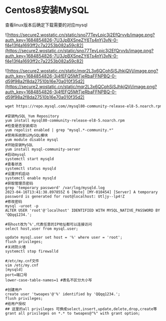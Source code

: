 # Centos8安装MySQL

查看linux版本后确定下载需要的对应mysql

![https://secure2.wostatic.cn/static/sno77TevLpic3j2EfQrvvb/image.png?auth_key=1684854826-7U3JpBXSneZY6Ts4nYj3vN-0-f4e13f4a1693ff2c7a2253b082a59c82](https://secure2.wostatic.cn/static/sno77TevLpic3j2EfQrvvb/image.png?auth_key=1684854826-7U3JpBXSneZY6Ts4nYj3vN-0-f4e13f4a1693ff2c7a2253b082a59c82)

![https://secure2.wostatic.cn/static/mqr2L3x6QCphSjSJhkjQVj/image.png?auth_key=1684854826-3j4fEFQ5MtTjeRbaFFNPBQ-0-d59f98a2f8da27510b16e70a010f35d2](https://secure2.wostatic.cn/static/mqr2L3x6QCphSjSJhkjQVj/image.png?auth_key=1684854826-3j4fEFQ5MtTjeRbaFFNPBQ-0-d59f98a2f8da27510b16e70a010f35d2)

```xml
wget https://repo.mysql.com//mysql80-community-release-el8-5.noarch.rpm
```

```shell
#安装MySQL Yum Repository
yum install mysql80-community-release-el8-5.noarch.rpm
#检查是否安装成功
yum repolist enabled | grep "mysql.*-community.*"
#禁用系统默认MySQL模块
yum module disable mysql
#开始安装MySQL
yum install mysql-community-server
#启动mysql
systemctl start mysqld
#查看状态
systemctl status mysqld
#设置开机启动
systemctl enable mysqld
#获取管理员密码
grep 'temporary password' /var/log/mysqld.log
2023-04-16T13:41:38.897855Z 6 [Note] [MY-010454] [Server] A temporary password is generated for root@localhost: Utljy--lp4!Z
#修改密码
mysql -uroot -p
ALTER USER 'root'@'localhost' IDENTIFIED WITH MYSQL_NATIVE_PASSWORD BY 'QQqq1234.';

#将host改为’%',代表任意的IP地址都可以连接访问
select host,user from mysql.user;

update mysql.user set host = '%' where user = 'root';
flush privileges;
#关闭防火墙
systemctl stop firewalld

#/etc/my.cnf文件
vim /etc/my.cnf
[mysqld]
port=端口号
lower-case-table-names=1 #表名不区分大小写

#创建用户
create user 'twoapes'@'%' identified by 'QQqq1234.';
flush privileges;
#给用户授权
## 这里的all privileges 可换成select,insert,update,delete,drop,create等
grant all privileges on *.* to twoapes@"%" with grant option; 
```
